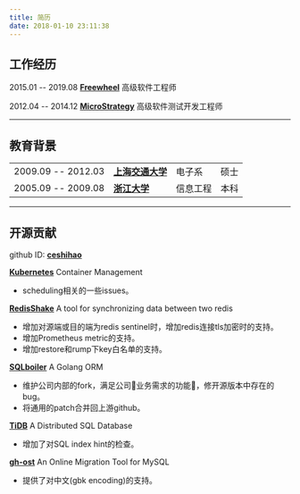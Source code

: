 ```yaml
---
title: 简历
date: 2018-01-10 23:11:38
---
```


## 工作经历

2015.01 -- 2019.08 [**Freewheel**](https://www.freewheel.com/) 高级软件工程师

2012.04 -- 2014.12 [**MicroStrategy**](https://www.microstrategy.com/us) 高级软件测试开发工程师

---

## 教育背景

|  |  |  |  |
|----|----|----|----|
| 2009.09 -- 2012.03 | [**上海交通大学**](https://www.sjtu.edu.cn/) | 电子系 | 硕士 |
| 2005.09 -- 2009.08 | [**浙江大学**](http://www.zju.edu.cn/) | 信息工程 | 本科 |

---

## 开源贡献

github ID: [**ceshihao**](https://github.com/ceshihao)

[**Kubernetes**](https://github.com/kubernetes/kubernetes/commits?author=ceshihao) Container Management

* scheduling相关的一些issues。

[**RedisShake**](https://github.com/alibaba/RedisShake/commits?author=ceshihao) A tool for synchronizing data between two redis

* 增加对源端或目的端为redis sentinel时，增加redis连接tls加密时的支持。
* 增加Prometheus metric的支持。
* 增加restore和rump下key白名单的支持。

[**SQLboiler**](https://github.com/volatiletech/sqlboiler/commits?author=ceshihao) A Golang ORM

* 维护公司内部的fork，满足公司业务需求的功能，修开源版本中存在的bug。
* 将通用的patch合并回上游github。

[**TiDB**](https://github.com/pingcap/tidb/commits?author=ceshihao) A Distributed SQL Database

* 增加了对SQL index hint的检查。

[**gh-ost**](https://github.com/github/gh-ost/commits?author=ceshihao) An Online Migration Tool for MySQL

* 提供了对中文(gbk encoding)的支持。
